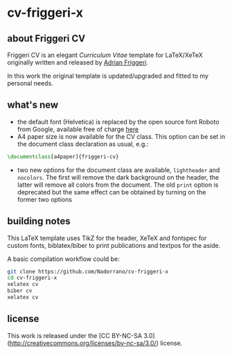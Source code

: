 # cv-friggeri-x

## about Friggeri CV
Friggeri CV is an elegant *Curriculum Vitae* template for LaTeX/XeTeX originally written and released by [Adrian Friggeri](https://github.com/afriggeri).

In this work the original template is updated/upgraded and fitted to my personal needs.

## what's new
  - the default font (Helvetica) is replaced by the open source font Roboto from Google, available free of charge [here](https://www.google.com/fonts/specimen/Roboto)
  - A4 paper size is now available for the CV class. This option can
be set in the document class declaration as usual, e.g.:

```tex
\documentclass[a4paper]{friggeri-cv}
```

  - two new options for the document class are available, `lightheader` and `nocolors`. The first will remove the dark background on the header, the latter will remove all colors from the document. The old `print` option is deprecated but the same effect can be obtained by turning on the former two options

## building notes

This LaTeX template uses TikZ for the header, XeTeX and fontspec for custom fonts, biblatex/biber to print publications and textpos for the aside.

A basic compilation workflow could be:

```sh
git clone https://github.com/Nadorrano/cv-friggeri-x
cd cv-friggeri-x
xelatex cv
biber cv 
xelatex cv
```

## license

This work is released under the [CC BY-NC-SA 3.0] (http://creativecommons.org/licenses/by-nc-sa/3.0/) license.

